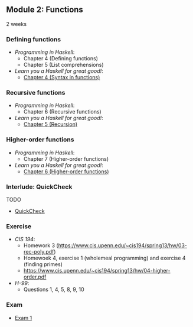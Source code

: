 ## Module 2: Functions

2 weeks

### Defining functions

* <cite>Programming in Haskell</cite>:
  - Chapter 4 (Defining functions)
  - Chapter 5 (List comprehensions)
* <cite>Learn you a Haskell for great good!</cite>:
  - [Chapter 4 (Syntax in functions)](http://learnyouahaskell.com/syntax-in-functions)

### Recursive functions

* <cite>Programming in Haskell</cite>:
  - Chapter 6 (Recursive functions)
* <cite>Learn you a Haskell for great good!</cite>:
  - [Chapter 5 (Recursion)](http://learnyouahaskell.com/recursion)

### Higher-order functions

* <cite>Programming in Haskell</cite>:
  - Chapter 7 (Higher-order functions)
* <cite>Learn you a Haskell for great good!</cite>:
  - [Chapter 6 (Higher-order functions)](http://learnyouahaskell.com/higher-order-functions)

### Interlude: QuickCheck

TODO

- [QuickCheck](https://hackage.haskell.org/package/QuickCheck)

### Exercise

* <cite>CIS 194</cite>:
  - Homework 3 (<https://www.cis.upenn.edu/~cis194/spring13/hw/03-rec-poly.pdf>)
  - Homewoek 4, exercise 1 (wholemeal programming) and exercise 4 (finding primes)
  - <https://www.cis.upenn.edu/~cis194/spring13/hw/04-higher-order.pdf>
* <cite>H-99</cite>:
  - Questions 1, 4, 5, 8, 9, 10

### Exam

- [Exam 1](/docs/exams/01.md)
